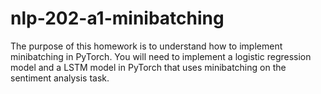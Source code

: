# nlp-202-a1-minibatching
The purpose of this homework is to understand how to implement minibatching in PyTorch. You will need to implement a logistic regression model and a LSTM model in PyTorch that uses minibatching on the sentiment analysis task. 
